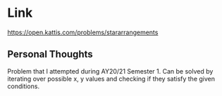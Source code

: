 # Link

https://open.kattis.com/problems/stararrangements

## Personal Thoughts

Problem that I attempted during AY20/21 Semester 1. Can be solved by iterating over possible x, y values and checking if they satisfy the given conditions.

